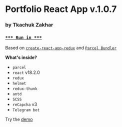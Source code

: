 # Portfolio React App v.1.0.7

### by Tkachuk Zakhar

### [`*** Run in ***`](https://weblogic.netlify.app/)

Based on [`create-react-app-redux`](https://github.com/notrab/create-react-app-redux) and [`Parcel Bundler`](https://parceljs.org)

**What's inside?**

-   `parcel`
-   `react` v18.2.0
-   `redux`
-   `helmet`
-   `redux-thunk`
-   `antd`
-   `SCSS`
-   `reCapcha` v3
-   `Telegram bot`

Try the [demo](https://weblogic.netlify.app/)
